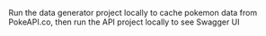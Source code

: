 Run the data generator project locally to cache pokemon data from PokeAPI.co, then run the API project locally to see Swagger UI